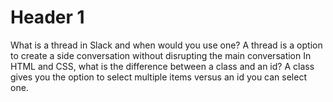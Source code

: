 # Header 1
What is a thread in Slack and when would you use one?
A thread is a option to create a side conversation without disrupting the main conversation
In HTML and CSS, what is the difference between a class and an id?
A class gives you the option to select multiple items versus an id you can select one. 